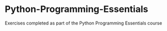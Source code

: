 # Python-Programming-Essentials
Exercises completed as part of the Python Programming Essentials course
